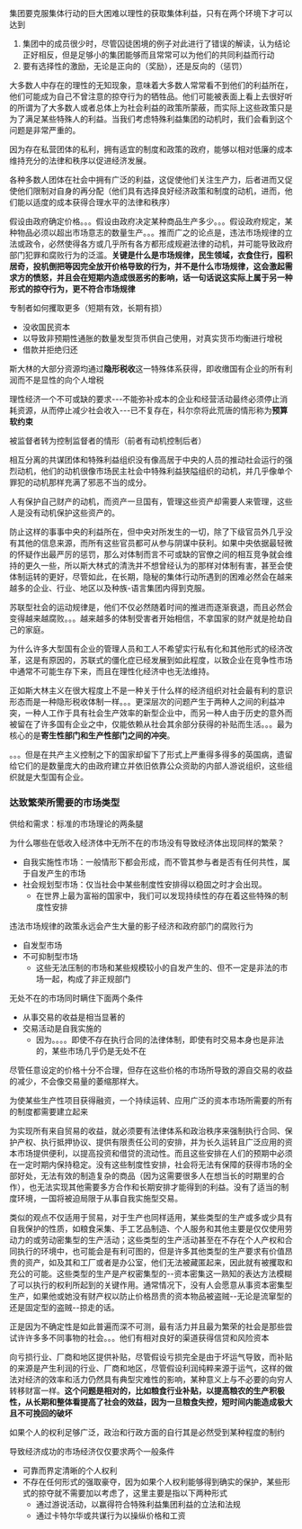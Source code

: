 集团要克服集体行动的巨大困难以理性的获取集体利益，只有在两个环境下才可以达到
1. 集团中的成员很少时，尽管囚徒困境的例子对此进行了错误的解读，认为结论正好相反，但是足够小的集团能够而且常常可以为他们的共同利益而行动
2. 要有选择性的激励，无论是正向的（奖励），还是反向的（惩罚）

大多数人中存在的理性的无知现象，意味着大多数人常常看不到他们的利益所在，他们可能成为自己不曾注意的掠夺行为的牺牲品。他们可能被表面上看上去很好听的所谓为了大多数人或者总体上为社会利益的政策所蒙蔽，而实际上这些政策只是为了满足某些特殊人的利益。当我们考虑特殊利益集团的动机时，我们会看到这个问题是非常严重的。

因为存在私营团体的私利，拥有适宜的制度和政策的政府，能够以相对低廉的成本维持充分的法律和秩序以促进经济发展。

各种多数人团体在社会中拥有广泛的利益，这促使他们关注生产力，后者进而又促使他们限制对自身的再分配（他们具有选择良好经济政策和制度的动机，进而，他们能以适度的成本获得合理水平的法律和秩序）

假设由政府确定价格。。。假设由政府决定某种商品生产多少。。。假设政府规定，某种物品必须以超出市场意志的数量生产。。。推而广之的论点是，违法市场规律的立法或政令，必然使得各方或几乎所有各方都形成规避法律的动机，并可能导致政府部门犯罪和腐败行为的泛滥。**关键是什么是市场规律，民生领域，衣食住行，囤积居奇，投机倒把等因完全放开价格导致的行为，并不是什么市场规律，这会激起需求方的愤怒，并且会在短期内造成很恶劣的影响，话一句话说这实际上属于另一种形式的掠夺行为，更不符合市场规律**

专制者如何攫取更多（短期有效，长期有损）
- 没收国民资本
- 以导致非预期性通胀的数量发型货币供自己使用，对真实货币均衡进行增税
- 借款并拒绝归还

斯大林的大部分资源均通过**隐形税收**这一特殊体系获得，即收缴国有企业的所有利润而不是显性的向个人增税

理性经济一个不可或缺的要求---不能弥补成本的企业和经营活动最终必须停止消耗资源，从而停止减少社会收入---已不复存在，科尔奈将此荒唐的情形称为**预算软约束**

被监督者转为控制监督者的情形（前者有动机控制后者）

相互分离的共谋团体和特殊利益组织没有像高居于中央的人员的推动社会运行的强烈动机，他们的动机很像市场民主社会中特殊利益狭隘组织的动机，并几乎像单个罪犯的动机那样充满了邪恶不当的成分。

人有保护自己财产的动机，而资产一旦国有，管理这些资产却需要人来管理，这些人是没有动机保护这些资产的。

防止这样的事事中央的利益所在，但中央对所发生的一切，除了下级官员外几乎没有其他的信息来源，而所有这些官员都可从参与阴谋中获利。如果中央依据最轻微的怀疑作出最严厉的惩罚，那么对体制而言不可或缺的官僚之间的相互竞争就会维持的更久一些，所以斯大林式的清洗并不想曾经认为的那样对体制有害，甚至会使体制运转的更好，尽管如此，在长期，隐秘的集体行动所遇到的困难必然会在越来越多的企业、行业、地区以及种族-语言集团内得到克服。

苏联型社会的运动规律是，他们不仅必然随着时间的推进而逐渐衰退，而且必然会变得越来越腐败。。。越来越多的体制受害者开始相信，不拿国家的财产就是抢劫自己的家庭。

为什么许多大型国有企业的管理人员和工人不希望实行私有化和其他形式的经济改革，这是有原因的，苏联式的僵化症已经发展到如此程度，以致企业在竞争性市场中通常不可能生存下来，而且在理性化经济中也无法维持。

正如斯大林主义在很大程度上不是一种关于什么样的经济组织对社会最有利的意识形态而是一种隐形税收体制一样。。。更深层次的问题产生于两种人之间的利益冲突，一种人工作于具有社会生产效率的新型企业中，而另一种人由于历史的意外而被留在了许多国有企业之中，仅能依赖从社会其余部分获得的补贴而生活。。。最为核心的是**寄生性部门和生产性部门之间的冲突**。

。。。但是在共产主义控制之下的国家却留下了形式上严重得多得多的英国病，遗留给它们的是数量庞大的由政府建立并依旧依靠公众资助的内部人游说组织，这些组织就是大型国有企业。

### 达致繁荣所需要的市场类型
供给和需求：标准的市场理论的两条腿

为什么哪些在低收入经济体中无所不在的市场没有导致经济体出现同样的繁荣？

- 自我实施性市场：一般情形下都会形成，而不管其参与者是否有任何共性，属于自发产生的市场
- 社会规划型市场：仅当社会中某些制度性安排得以稳固之时才会出现。
    - 在世界上最为富裕的国家中，我们可以发现持续性的存在着这些特殊的制度性安排

违法市场规律的政策永远会产生大量的影子经济和政府部门的腐败行为

- 自发型市场
- 不可抑制型市场
    - 这些无法压制的市场和某些规模较小的自发产生的、但不一定是非法的市场一起，构成了非正规部门

无处不在的市场同时瞒住下面两个条件
- 从事交易的收益是相当显著的
- 交易活动是自我实施的
    - 因为。。。。即使不存在执行合同的法律体制，即使有时交易本身也是非法的，某些市场几乎仍是无处不在

尽管任意设定的价格十分不合理，但存在这些价格的市场所导致的源自交易的收益的减少，不会像交易量的萎缩那样大。

为使某些生产性项目获得融资，一个持续运转、应用广泛的资本市场所需要的所有的制度都需要建立起来

为实现所有来自贸易的收益，就必须要有法律体系和政治秩序来强制执行合同、保护产权、执行抵押协议、提供有限责任公司的安排，并为长久运转且广泛应用的资本市场提供便利，以提高投资和借贷的流动性。而且这些安排在人们的预期中必须在一定时期内保持稳定。没有这些制度性安排，社会将无法有保障的获得市场的全部好处，无法有效的制造复杂的商品（因为这需要很多人在想当长的时期里的合作），也无法实现其他需要多方合作和长期安排才能得到的利益。没有了适当的制度环境，一国将被迫局限于从事自我实施型交易。

类似的观点不仅适用于贸易，对于生产也同样适用，某些类型的生产或多或少具有自我保护的性质，如粮食采集、手工艺品制造、个人服务和其他主要是仅仅使用劳动力的或劳动密集型的生产活动；这些类型的生产活动甚至在不存在个人产权和合同执行的环境中，也可能会是有利可图的，但是许多其他类型的生产要求有价值昂贵的资产，如及其和工厂或者是办公室，他们无法被藏匿起来，因此就有被攫取和充公的可能。这些类型的生产是产权密集型的--资本密集这一熟知的表达方法模糊了可以执行的权利所起到的关键作用。通常情况下，没有人会愿意从事资本密集型生产，如果他或她没有财产权以防止价格昂贵的资本物品被盗贼--无论是流窜型的还是固定型的盗贼--掠走的话。

正是因为不确定性是如此普遍而深不可测，最有活力并且最为繁荣的社会是那些尝试许许多多不同事物的社会。。。他们有相对良好的渠道获得信贷和风险资本

向亏损行业、厂商和地区提供补贴，尽管假设亏损完全是由于坏运气导致，而补贴的来源是产生利润的行业、厂商和地区，尽管假设利润纯粹来源于运气，这样的做法对经济的效率和活力仍然具有典型灾难性的影响，某种意义上与不必要的向穷人转移财富一样。**这个问题是相对的，比如粮食行业补贴，以提高粮农的生产积极性，从长期和整体看提高了社会的效益，因为一旦粮食失控，短时间内能造成极大且不可挽回的破坏**

如果个人的权利足够广泛，政治和行政方面的自行其是必然受到某种程度的制约

导致经济成功的市场经济仅仅要求两个一般条件
- 可靠而界定清晰的个人权利
- 不存在任何形式的强取豪夺，因为如果个人权利能够得到确实的保护，某些形式的掠夺就不需要加以考虑了，这里主要是指以下两种形式
    - 通过游说活动，以赢得符合特殊利益集团利益的立法和法规
    - 通过卡特尔华或共谋行为以操纵价格和工资

